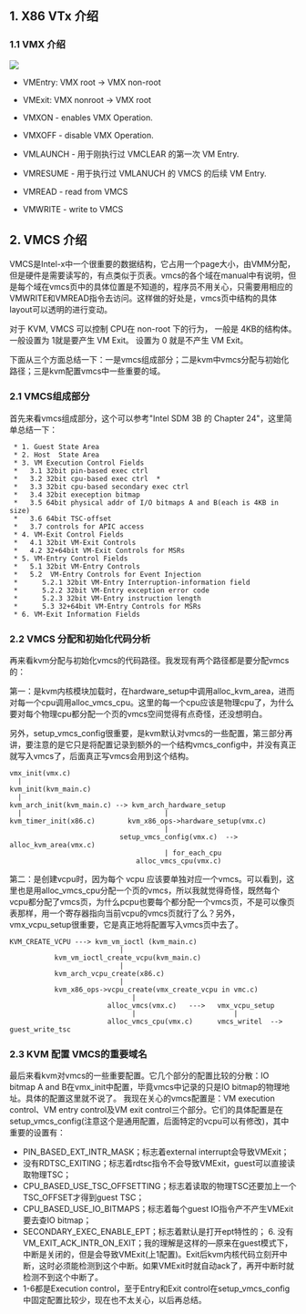## 1. X86 VTx 介绍
### 1.1 VMX 介绍

![](/kvm_blog/img/vmx-ring.png)

- VMEntry: VMX root -> VMX non-root 
- VMExit: VMX nonroot -> VMX root 

- VMXON - enables VMX Operation.
- VMXOFF - disable VMX Operation.
- VMLAUNCH - 用于刚执行过 VMCLEAR 的第一次 VM Entry.
- VMRESUME - 用于执行过 VMLANUCH 的 VMCS 的后续 VM Entry.
- VMREAD - read from VMCS
- VMWRITE - write to VMCS


## 2. VMCS 介绍 ##
VMCS是Intel-x中一个很重要的数据结构，它占用一个page大小，由VMM分配，但是硬件是需要读写的，有点类似于页表。vmcs的各个域在manual中有说明，但是每个域在vmcs页中的具体位置是不知道的，程序员不用关心，只需要用相应的VMWRITE和VMREAD指令去访问。这样做的好处是，vmcs页中结构的具体layout可以透明的进行变动。

对于 KVM, VMCS 可以控制 CPU在 non-root 下的行为， 一般是 4KB的结构体。一般设置为 1就是要产生 VM Exit。 设置为 0 就是不产生 VM Exit。

下面从三个方面总结一下：一是vmcs组成部分；二是kvm中vmcs分配与初始化路径；三是kvm配置vmcs中一些重要的域。

### 2.1 VMCS组成部分
首先来看vmcs组成部分，这个可以参考"Intel SDM 3B 的 Chapter 24"，这里简单总结一下：

	 * 1. Guest State Area  
	 * 2. Host  State Area  
	 * 3. VM Execution Control Fields  
	 *   3.1 32bit pin-based exec ctrl  
	 *   3.2 32bit cpu-based exec ctrl  *     
	 *   3.3 32bit cpu-based secondary exec ctrl  
	 *   3.4 32bit exeception bitmap  
	 *   3.5 64bit physical addr of I/O bitmaps A and B(each is 4KB in size)  
	 *   3.6 64bit TSC-offset  
	 *   3.7 controls for APIC access  
	 * 4. VM-Exit Control Fields
	 *   4.1 32bit VM-Exit Controls
	 *   4.2 32+64bit VM-Exit Controls for MSRs
	 * 5. VM-Entry Control Fields
	 *   5.1 32bit VM-Entry Controls
	 *   5.2  VM-Entry Controls for Event Injection
	 *      5.2.1 32bit VM-Entry Interruption-information field
	 *      5.2.2 32bit VM-Entry exception error code
	 *      5.2.3 32bit VM-Entry instruction length
	 *      5.3 32+64bit VM-Entry Controls for MSRs  
	 * 6. VM-Exit Information Fields
 

### 2.2 VMCS 分配和初始化代码分析
再来看kvm分配与初始化vmcs的代码路径。我发现有两个路径都是要分配vmcs的：

第一：是kvm内核模块加载时，在hardware_setup中调用alloc_kvm_area，进而对每一个cpu调用alloc_vmcs_cpu。这里的每一个cpu应该是物理cpu了，为什么要对每个物理cpu都分配一个页的vmcs空间觉得有点奇怪，还没想明白。

另外，setup_vmcs_config很重要，是kvm默认对vmcs的一些配置，第三部分再讲，要注意的是它只是将配置记录到额外的一个结构vmcs_config中，并没有真正就写入vmcs了，后面真正写vmcs会用到这个结构。

	vmx_init(vmx.c)
	  |
	kvm_init(kvm_main.c)
	  |
	kvm_arch_init(kvm_main.c) --> kvm_arch_hardware_setup
	  |                                   |
	kvm_timer_init(x86.c)        kvm_x86_ops->hardware_setup(vmx.c)
	                                      |
	                           setup_vmcs_config(vmx.c)  --> alloc_kvm_area(vmx.c)
	                                      | for_each_cpu
	                               alloc_vmcs_cpu(vmx.c)

第二：是创建vcpu时，因为每个 vcpu 应该要单独对应一个vmcs。可以看到，这里也是用alloc_vmcs_cpu分配一个页的vmcs，所以我就觉得奇怪，既然每个vcpu都分配了vmcs页，为什么pcpu也要每个都分配一个vmcs页，不是可以像页表那样，用一个寄存器指向当前vcpu的vmcs页就行了么？另外，vmx_vcpu_setup很重要，它是真正地将配置写入vmcs页中去了。

	KVM_CREATE_VCPU ---> kvm_vm_ioctl (kvm_main.c)
	                           | 
	           kvm_vm_ioctl_create_vcpu(kvm_main.c)
	                           |
	           kvm_arch_vcpu_create(x86.c)
	                           |
	           kvm_x86_ops->vcpu_create(vmx_create_vcpu in vmc.c) 
	                              | 
	                        alloc_vmcs(vmx.c)   --->   vmx_vcpu_setup
	                              |                        |
	                        alloc_vmcs_cpu(vmx.c)      vmcs_writel  -->  guest_write_tsc

### 2.3 KVM 配置 VMCS的重要域名 
最后来看kvm对vmcs的一些重要配置。它几个部分的配置比较的分散：IO bitmap A and B在vmx_init中配置，毕竟vmcs中记录的只是IO bitmap的物理地址。具体的配置这里就不说了。 我现在关心的vmcs配置是：VM execution control、VM entry control及VM exit control三个部分。它们的具体配置是在setup_vmcs_config(注意这个是通用配置，后面特定的vcpu可以有修改)，其中重要的设置有：

-  PIN_BASED_EXT_INTR_MASK；标志着external interrupt会导致VMExit；
-  没有RDTSC_EXITING；标志着rdtsc指令不会导致VMExit，guest可以直接读取物理TSC；
-  CPU_BASED_USE_TSC_OFFSETTING；标志着读取的物理TSC还要加上一个TSC_OFFSET才得到guest TSC；
-  CPU_BASED_USE_IO_BITMAPS；标志着每个guest IO指令产不产生VMExit要去查IO bitmap；
-  SECONDARY_EXEC_ENABLE_EPT；标志着默认是打开ept特性的； 6. 没有VM_EXIT_ACK_INTR_ON_EXIT；我的理解是这样的—原来在guest模式下，中断是关闭的，但是会导致VMExit(上1配置)。Exit后kvm内核代码立刻开中断，这时必须能检测到这个中断。如果VMExit时就自动ack了，再开中断时就检测不到这个中断了。
-  1-6都是Execution control，至于Entry和Exit control在setup_vmcs_config中固定配置比较少，现在也不太关心，以后再总结。
 
 
